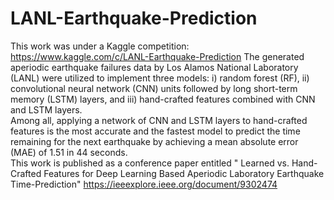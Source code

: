 # LANL-Earthquake-Prediction
This work was under a Kaggle competition: https://www.kaggle.com/c/LANL-Earthquake-Prediction The generated aperiodic earthquake failures data by Los Alamos National Laboratory (LANL) were utilized to implement three models: i) random forest (RF), ii) convolutional neural network (CNN) units followed by long short-term memory (LSTM) layers, and iii) hand-crafted features combined with CNN and LSTM layers. <br/>
Among all, applying a network of CNN and LSTM layers to hand-crafted features is the most accurate and the fastest model to predict the time remaining for the next earthquake by achieving a mean absolute error (MAE) of 1.51 in 44 seconds. <br/>
This work is published as a conference paper entitled " Learned vs. Hand-Crafted Features for Deep Learning Based Aperiodic Laboratory Earthquake Time-Prediction" https://ieeexplore.ieee.org/document/9302474
